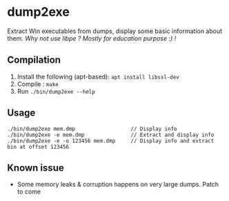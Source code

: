 # dump2exe
Extract Win executables from dumps, display some basic information about them.
*Why not use libpe ? Mostly for education purpose :) !*

## Compilation
1. Install the following (apt-based): `apt install libssl-dev`
2. Compile : `make`
3. Run `./bin/dump2exe --help`  

## Usage
```
./bin/dump2exe mem.dmp                  // Display info 
./bin/dump2exe -e mem.dmp               // Extract and display info
./bin/dump2exe -e -o 123456 mem.dmp     // Display info and extract bin at offset 123456
```

## Known issue
- Some memory leaks & corruption happens on very large dumps. Patch to come 